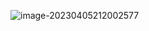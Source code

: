 ![image-20230405212002577](C:\Users\Administrator\AppData\Roaming\Typora\typora-user-images\image-20230405212002577.png)